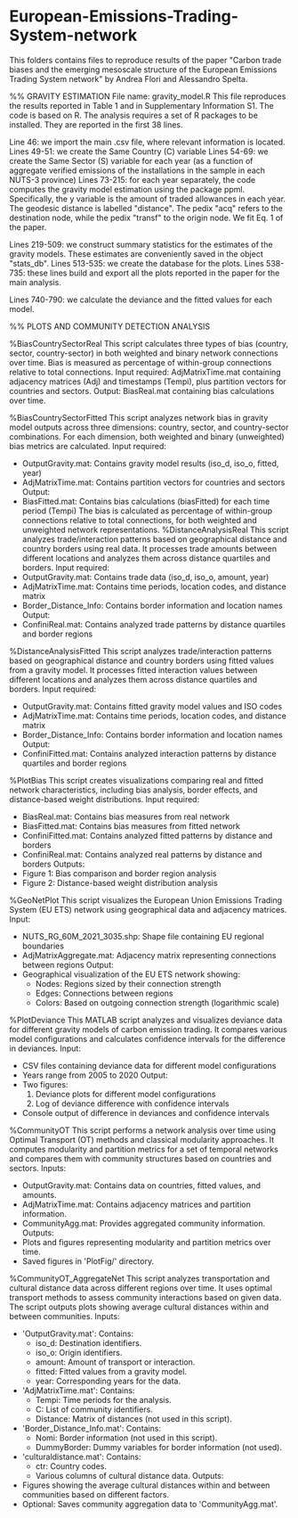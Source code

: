 # European-Emissions-Trading-System-network
This folders contains files to reproduce results of the paper "Carbon trade biases and the emerging mesoscale structure of the European Emissions Trading System network"
by Andrea Flori and Alessandro Spelta.

%% GRAVITY ESTIMATION
File name: gravity_model.R
This file reproduces the results reported in Table 1 and in Supplementary Information S1. The code is based on R.
The analysis requires a set of R packages to be installed. They are reported in the first 38 lines.

Line 46: we import the main .csv file, where relevant information is located.
Lines 49-51: we create the Same Country (C) variable
Lines 54-69: we create the Same Sector (S) variable for each year (as a function of aggregate verified emissions of the installations in the sample in each NUTS-3 province)
Lines 73-215: for each year separately, the code computes the gravity model estimation using the package ppml. 
Specifically, the y variable is the amount of traded allowances in each year. The geodesic distance is labelled "distance". The pedix "acq" refers to the destination node, while the pedix "transf" to the origin node. We fit Eq. 1 of the paper.

Lines 219-509: we construct summary statistics for the estimates of the gravity models. These estimates are conveniently saved in the object "stats_db".
Lines 513-535: we create the database for the plots.
Lines 538-735: these lines build and export all the plots reported in the paper for the main analysis.

Lines 740-790: we calculate the deviance and the fitted values for each model. 

%% PLOTS AND COMMUNITY DETECTION ANALYSIS

%BiasCountrySectorReal
This script calculates three types of bias (country, sector, country-sector)
in both weighted and binary network connections over time. Bias is measured
as percentage of within-group connections relative to total connections.
Input required: AdjMatrixTime.mat containing adjacency matrices (Adj) and 
timestamps (Tempi), plus partition vectors for countries and sectors.
Output: BiasReal.mat containing bias calculations over time.

%BiasCountrySectorFitted
This script analyzes network bias in gravity model outputs across three dimensions:
country, sector, and country-sector combinations. For each dimension, both weighted
and binary (unweighted) bias metrics are calculated.
Input required: 
- OutputGravity.mat: Contains gravity model results (iso_d, iso_o, fitted, year)
- AdjMatrixTime.mat: Contains partition vectors for countries and sectors
Output: 
- BiasFitted.mat: Contains bias calculations (biasFitted) for each time period (Tempi)
The bias is calculated as percentage of within-group connections relative to
total connections, for both weighted and unweighted network representations.
%DistanceAnalysisReal
This script analyzes trade/interaction patterns based on geographical distance
and country borders using real data. It processes trade amounts between
different locations and analyzes them across distance quartiles and borders.
Input required:
- OutputGravity.mat: Contains trade data (iso_d, iso_o, amount, year)
- AdjMatrixTime.mat: Contains time periods, location codes, and distance matrix
- Border_Distance_Info: Contains border information and location names
Output:
- ConfiniReal.mat: Contains analyzed trade patterns by distance quartiles
  and border regions
  
%DistanceAnalysisFitted
This script analyzes trade/interaction patterns based on geographical distance
and country borders using fitted values from a gravity model. It processes 
fitted interaction values between different locations and analyzes them 
across distance quartiles and borders.
Input required:
- OutputGravity.mat: Contains fitted gravity model values and ISO codes
- AdjMatrixTime.mat: Contains time periods, location codes, and distance matrix
- Border_Distance_Info: Contains border information and location names
Output:
- ConfiniFitted.mat: Contains analyzed interaction patterns by distance
  quartiles and border regions
  
%PlotBias
This script creates visualizations comparing real and fitted network characteristics,
including bias analysis, border effects, and distance-based weight distributions.
Input required:
- BiasReal.mat: Contains bias measures from real network
- BiasFitted.mat: Contains bias measures from fitted network
- ConfiniFitted.mat: Contains analyzed fitted patterns by distance and borders
- ConfiniReal.mat: Contains analyzed real patterns by distance and borders
Outputs:
- Figure 1: Bias comparison and border region analysis
- Figure 2: Distance-based weight distribution analysis
  
%GeoNetPlot
This script visualizes the European Union Emissions Trading System (EU ETS) network
using geographical data and adjacency matrices.
Input:
  - NUTS_RG_60M_2021_3035.shp: Shape file containing EU regional boundaries
  - AdjMatrixAggregate.mat: Adjacency matrix representing connections between regions
Output:
  - Geographical visualization of the EU ETS network showing:
    * Nodes: Regions sized by their connection strength
    * Edges: Connections between regions
    * Colors: Based on outgoing connection strength (logarithmic scale)
      
%PlotDeviance
This MATLAB script analyzes and visualizes deviance data for different gravity models
of carbon emission trading. It compares various model configurations and
calculates confidence intervals for the difference in deviances.
Input:
- CSV files containing deviance data for different model configurations
- Years range from 2005 to 2020
Output:
- Two figures: 
  1. Deviance plots for different model configurations
  2. Log of deviance difference with confidence intervals
- Console output of difference in deviances and confidence intervals
  
%CommunityOT
This script performs a network analysis over time using Optimal Transport
(OT) methods and classical modularity approaches. It computes modularity
and partition metrics for a set of temporal networks and compares them
with community structures based on countries and sectors.
Inputs:
- OutputGravity.mat: Contains data on countries, fitted values, and amounts.
- AdjMatrixTime.mat: Contains adjacency matrices and partition information.
- CommunityAgg.mat: Provides aggregated community information.
Outputs:
- Plots and figures representing modularity and partition metrics over time.
- Saved figures in 'PlotFig/' directory.
  
%CommunityOT_AggregateNet
This script analyzes transportation and cultural distance data across
different regions over time. It uses optimal transport methods to assess
community interactions based on given data. The script outputs plots
showing average cultural distances within and between communities.
Inputs:
- 'OutputGravity.mat': Contains:
    - iso_d: Destination identifiers.
    - iso_o: Origin identifiers.
    - amount: Amount of transport or interaction.
    - fitted: Fitted values from a gravity model.
    - year: Corresponding years for the data.
- 'AdjMatrixTime.mat': Contains:
    - Tempi: Time periods for the analysis.
    - C: List of community identifiers.
    - Distance: Matrix of distances (not used in this script).
- 'Border_Distance_Info.mat': Contains:
    - Nomi: Border information (not used in this script).
    - DummyBorder: Dummy variables for border information (not used).
- 'culturaldistance.mat': Contains:
    - ctr: Country codes.
    - Various columns of cultural distance data.
Outputs:
- Figures showing the average cultural distances within and between
  communities based on different factors.
- Optional: Saves community aggregation data to 'CommunityAgg.mat'.

